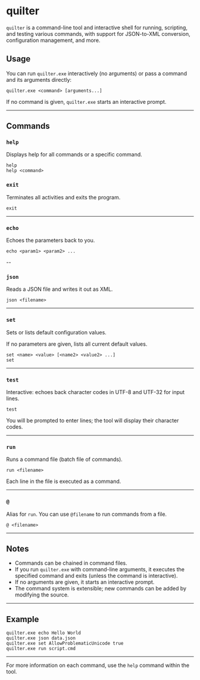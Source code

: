 # quilter

`quilter` is a command-line tool and interactive shell for running, scripting, and testing
various commands, with support for JSON-to-XML conversion, configuration management, and more.

## Usage

You can run `quilter.exe` interactively (no arguments) or pass a command and its arguments directly:

```
quilter.exe <command> [arguments...]
```

If no command is given, `quilter.exe` starts an interactive prompt.

---

## Commands

### `help`

Displays help for all commands or a specific command.

```
help
help <command>
```

### `exit`

Terminates all activities and exits the program.

```
exit
```

---

### `echo`

Echoes the parameters back to you.

```
echo <param1> <param2> ...
```

--

### `json`

Reads a JSON file and writes it out as XML.

```
json <filename>
```

---

### `set`

Sets or lists default configuration values.

If no parameters are given, lists all current default values.


```
set <name> <value> [<name2> <value2> ...]
set
```

---

### `test`

Interactive: echoes back character codes in UTF-8 and UTF-32 for input lines.

```
test
```

You will be prompted to enter lines; the tool will display their character codes.

---

### `run`

Runs a command file (batch file of commands).

```
run <filename>
```

Each line in the file is executed as a command.

---

### `@`

Alias for `run`. You can use `@filename` to run commands from a file.

```
@ <filename>
```

---

## Notes

- Commands can be chained in command files.
- If you run `quilter.exe` with command-line arguments, it executes the specified command and exits (unless the command is interactive).
- If no arguments are given, it starts an interactive prompt.
- The command system is extensible; new commands can be added by modifying the source.

---

## Example

```
quilter.exe echo Hello World
quilter.exe json data.json
quilter.exe set AllowProblematicUnicode true
quilter.exe run script.cmd
```

---

For more information on each command, use the `help` command within the tool.
